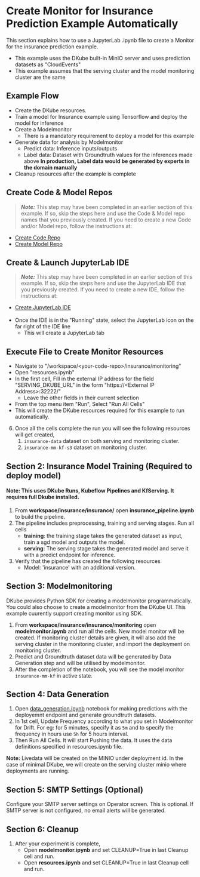 # Create Monitor for Insurance Prediction Example Automatically

 This section explains how to use a JupyterLab .ipynb file to create a Monitor for the insurance prediction example.

 - This example uses the DKube built-in MinIO server and uses prediction datasets as "CloudEvents"
 - This example assumes that the serving cluster and the model monitoring cluster are the same

## Example Flow
 - Create the DKube resources.
 - Train a model for Insurance example using Tensorflow and deploy the model for inference
 - Create a Modelmonitor
   - There is a mandatory requirement to deploy a model for this example
 - Generate data for analysis by Modelmonitor
   - Predict data: Inference inputs/outputs
   - Label data:  Dataset with Groundtruth values for the inferences made above
  **In production, Label data would be generated by experts in the domain manually**
 - Cleanup resources after the example is complete

## Create Code & Model Repos

 > **_Note:_** This step may have been completed in an earlier section of this example.  If so, skip the steps here and use the Code & Model repo names that you previously created.  If you need to create a new Code and/or Model repo, follow the instructions at:
 - [Create Code Repo](../readme.md#create-project)
 - [Create Model Repo](../readme.md#create-model-repo)

## Create & Launch JupyterLab IDE

 > **_Note:_** This step may have been completed in an earlier section of this example.  If so, skip the steps here and use the JupyterLab IDE that you previously created.  If you need to create a new IDE, follow the instructions at:
 - [Create JupyterLab IDE](../readme.md#create-jupyterlab-ide) <br><br>
 - Once the IDE is in the "Running" state, select the JupyterLab icon on the far right of the IDE line
   - This will create a JupyterLab tab

## Execute File to Create Monitor Resources

 - Navigate to "/workspace/\<your-code-repo\>/insurance/monitoring"
 - Open "resources.ipynb"
 - In the first cell, Fill in the external IP address for the field "SERVING_DKUBE_URL" in the form "https://\<External IP Address\>:32222/"
   - Leave the other fields in their current selection
 - From the top menu item "Run", Select "Run All Cells"
 - This will create the DKube resources required for this example to run automatically.
 
6. Once all the cells complete the run you will see the following resources will get created,
   1. `insurance-data` dataset on both serving and monitoring cluster.
   2. `insurance-mm-kf-s3` dataset on monitoring cluster.


## Section 2: Insurance Model Training (Required to deploy model)

#### Note: This uses DKube Runs, Kubeflow Pipelines and KfServing. It requires full Dkube installed. 

1. From **workspace/insurance/insurance/** open **insurance_pipeline.ipynb** to build the pipeline.
2. The pipeline includes preprocessing, training and serving stages. Run all cells
     - **training**: the training stage takes the generated dataset as input, train a sgd model and outputs the model.
     - **serving**: The serving stage takes the generated model and serve it with a predict endpoint for inference.
3. Verify that the pipeline has created the following resources
     - Model: 'insurance' with an additional version.

## Section 3: Modelmonitoring
DKube provides Python SDK for creating a modelmonitor programmatically. You could also choose to create a modelmonitor from the DKube UI. This example cuurently support creating monitor using SDK. 

1. From **workspace/insurance/insurance/monitoring** open **modelmonitor.ipynb** and run all the cells. New model monitor will be created. If monitoring cluster details are given, it will also add the serving cluster in the monitoring cluster, and import the deployment on monitoring cluster. 
2. Predict and Groundtruth dataset data will be generated by Data Generation step and will be utilised by modelmonitor.
3. After the completion of the notebook, you will see the model monitor `insurance-mm-kf` in active state.

## Section 4: Data Generation
1. Open [data_generation.ipynb](https://github.com/oneconvergence/dkube-examples/tree/monitoring/insurance_cloudevents/data_generation.ipynb) notebook for making predictions with the deployemnt endpoint and generate groundtruth datasets.
2. In 1st cell, Update Frequency according to what you set in Modelmonitor for Drift. For eg: for 5 minutes, specify it as `5m` and to specify the frequency in hours use `5h` for 5 hours interval.
3. Then Run All Cells. It will start Pushing the data. It uses the data definitions specified in resources.ipynb file.

**Note:** Livedata will be created on the MINIO under deployment id. In the case of minimal DKube, we will create on the serving cluster minio where deployments are running.

## Section 5: SMTP Settings (Optional)
Configure your SMTP server settings on Operator screen. This is optional. If SMTP server is not configured, no email alerts will be generated.

## Section 6: Cleanup
1. After your experiment is complete, 
   - Open **modelmonitor.ipynb** and set CLEANUP=True in last Cleanup cell and run.
   - Open **resources.ipynb** and set CLEANUP=True in last Cleanup cell and run.

